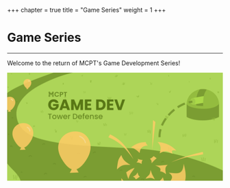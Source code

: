 +++
chapter = true
title = "Game Series"
weight = 1
+++

# Game Series
---

Welcome to the return of MCPT's Game Development Series!

![Banner](/img/Game_Dev_Banner.png)